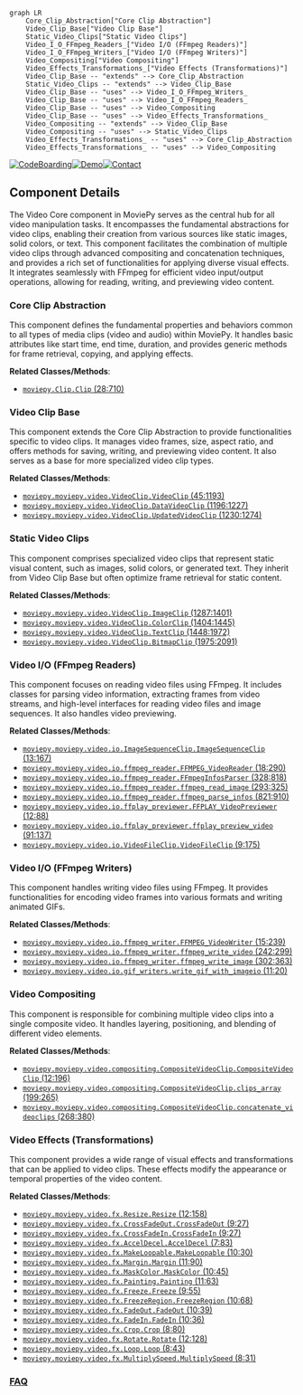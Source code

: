 ```mermaid
graph LR
    Core_Clip_Abstraction["Core Clip Abstraction"]
    Video_Clip_Base["Video Clip Base"]
    Static_Video_Clips["Static Video Clips"]
    Video_I_O_FFmpeg_Readers_["Video I/O (FFmpeg Readers)"]
    Video_I_O_FFmpeg_Writers_["Video I/O (FFmpeg Writers)"]
    Video_Compositing["Video Compositing"]
    Video_Effects_Transformations_["Video Effects (Transformations)"]
    Video_Clip_Base -- "extends" --> Core_Clip_Abstraction
    Static_Video_Clips -- "extends" --> Video_Clip_Base
    Video_Clip_Base -- "uses" --> Video_I_O_FFmpeg_Writers_
    Video_Clip_Base -- "uses" --> Video_I_O_FFmpeg_Readers_
    Video_Clip_Base -- "uses" --> Video_Compositing
    Video_Clip_Base -- "uses" --> Video_Effects_Transformations_
    Video_Compositing -- "extends" --> Video_Clip_Base
    Video_Compositing -- "uses" --> Static_Video_Clips
    Video_Effects_Transformations_ -- "uses" --> Core_Clip_Abstraction
    Video_Effects_Transformations_ -- "uses" --> Video_Compositing
```
[![CodeBoarding](https://img.shields.io/badge/Generated%20by-CodeBoarding-9cf?style=flat-square)](https://github.com/CodeBoarding/GeneratedOnBoardings)[![Demo](https://img.shields.io/badge/Try%20our-Demo-blue?style=flat-square)](https://www.codeboarding.org/demo)[![Contact](https://img.shields.io/badge/Contact%20us%20-%20contact@codeboarding.org-lightgrey?style=flat-square)](mailto:contact@codeboarding.org)

## Component Details

The Video Core component in MoviePy serves as the central hub for all video manipulation tasks. It encompasses the fundamental abstractions for video clips, enabling their creation from various sources like static images, solid colors, or text. This component facilitates the combination of multiple video clips through advanced compositing and concatenation techniques, and provides a rich set of functionalities for applying diverse visual effects. It integrates seamlessly with FFmpeg for efficient video input/output operations, allowing for reading, writing, and previewing video content.

### Core Clip Abstraction
This component defines the fundamental properties and behaviors common to all types of media clips (video and audio) within MoviePy. It handles basic attributes like start time, end time, duration, and provides generic methods for frame retrieval, copying, and applying effects.


**Related Classes/Methods**:

- <a href="https://github.com/Zulko/moviepy/blob/master/moviepy/Clip.py#L28-L710" target="_blank" rel="noopener noreferrer">`moviepy.Clip.Clip` (28:710)</a>


### Video Clip Base
This component extends the Core Clip Abstraction to provide functionalities specific to video clips. It manages video frames, size, aspect ratio, and offers methods for saving, writing, and previewing video content. It also serves as a base for more specialized video clip types.


**Related Classes/Methods**:

- <a href="https://github.com/Zulko/moviepy/blob/master/moviepy/video/VideoClip.py#L45-L1193" target="_blank" rel="noopener noreferrer">`moviepy.moviepy.video.VideoClip.VideoClip` (45:1193)</a>
- <a href="https://github.com/Zulko/moviepy/blob/master/moviepy/video/VideoClip.py#L1196-L1227" target="_blank" rel="noopener noreferrer">`moviepy.moviepy.video.VideoClip.DataVideoClip` (1196:1227)</a>
- <a href="https://github.com/Zulko/moviepy/blob/master/moviepy/video/VideoClip.py#L1230-L1274" target="_blank" rel="noopener noreferrer">`moviepy.moviepy.video.VideoClip.UpdatedVideoClip` (1230:1274)</a>


### Static Video Clips
This component comprises specialized video clips that represent static visual content, such as images, solid colors, or generated text. They inherit from Video Clip Base but often optimize frame retrieval for static content.


**Related Classes/Methods**:

- <a href="https://github.com/Zulko/moviepy/blob/master/moviepy/video/VideoClip.py#L1287-L1401" target="_blank" rel="noopener noreferrer">`moviepy.moviepy.video.VideoClip.ImageClip` (1287:1401)</a>
- <a href="https://github.com/Zulko/moviepy/blob/master/moviepy/video/VideoClip.py#L1404-L1445" target="_blank" rel="noopener noreferrer">`moviepy.moviepy.video.VideoClip.ColorClip` (1404:1445)</a>
- <a href="https://github.com/Zulko/moviepy/blob/master/moviepy/video/VideoClip.py#L1448-L1972" target="_blank" rel="noopener noreferrer">`moviepy.moviepy.video.VideoClip.TextClip` (1448:1972)</a>
- <a href="https://github.com/Zulko/moviepy/blob/master/moviepy/video/VideoClip.py#L1975-L2091" target="_blank" rel="noopener noreferrer">`moviepy.moviepy.video.VideoClip.BitmapClip` (1975:2091)</a>


### Video I/O (FFmpeg Readers)
This component focuses on reading video files using FFmpeg. It includes classes for parsing video information, extracting frames from video streams, and high-level interfaces for reading video files and image sequences. It also handles video previewing.


**Related Classes/Methods**:

- <a href="https://github.com/Zulko/moviepy/blob/master/moviepy/video/io/ImageSequenceClip.py#L13-L167" target="_blank" rel="noopener noreferrer">`moviepy.moviepy.video.io.ImageSequenceClip.ImageSequenceClip` (13:167)</a>
- <a href="https://github.com/Zulko/moviepy/blob/master/moviepy/video/io/ffmpeg_reader.py#L18-L290" target="_blank" rel="noopener noreferrer">`moviepy.moviepy.video.io.ffmpeg_reader.FFMPEG_VideoReader` (18:290)</a>
- <a href="https://github.com/Zulko/moviepy/blob/master/moviepy/video/io/ffmpeg_reader.py#L328-L818" target="_blank" rel="noopener noreferrer">`moviepy.moviepy.video.io.ffmpeg_reader.FFmpegInfosParser` (328:818)</a>
- <a href="https://github.com/Zulko/moviepy/blob/master/moviepy/video/io/ffmpeg_reader.py#L293-L325" target="_blank" rel="noopener noreferrer">`moviepy.moviepy.video.io.ffmpeg_reader.ffmpeg_read_image` (293:325)</a>
- <a href="https://github.com/Zulko/moviepy/blob/master/moviepy/video/io/ffmpeg_reader.py#L821-L910" target="_blank" rel="noopener noreferrer">`moviepy.moviepy.video.io.ffmpeg_reader.ffmpeg_parse_infos` (821:910)</a>
- <a href="https://github.com/Zulko/moviepy/blob/master/moviepy/video/io/ffplay_previewer.py#L12-L88" target="_blank" rel="noopener noreferrer">`moviepy.moviepy.video.io.ffplay_previewer.FFPLAY_VideoPreviewer` (12:88)</a>
- <a href="https://github.com/Zulko/moviepy/blob/master/moviepy/video/io/ffplay_previewer.py#L91-L137" target="_blank" rel="noopener noreferrer">`moviepy.moviepy.video.io.ffplay_previewer.ffplay_preview_video` (91:137)</a>
- <a href="https://github.com/Zulko/moviepy/blob/master/moviepy/video/io/VideoFileClip.py#L9-L175" target="_blank" rel="noopener noreferrer">`moviepy.moviepy.video.io.VideoFileClip.VideoFileClip` (9:175)</a>


### Video I/O (FFmpeg Writers)
This component handles writing video files using FFmpeg. It provides functionalities for encoding video frames into various formats and writing animated GIFs.


**Related Classes/Methods**:

- <a href="https://github.com/Zulko/moviepy/blob/master/moviepy/video/io/ffmpeg_writer.py#L15-L239" target="_blank" rel="noopener noreferrer">`moviepy.moviepy.video.io.ffmpeg_writer.FFMPEG_VideoWriter` (15:239)</a>
- <a href="https://github.com/Zulko/moviepy/blob/master/moviepy/video/io/ffmpeg_writer.py#L242-L299" target="_blank" rel="noopener noreferrer">`moviepy.moviepy.video.io.ffmpeg_writer.ffmpeg_write_video` (242:299)</a>
- <a href="https://github.com/Zulko/moviepy/blob/master/moviepy/video/io/ffmpeg_writer.py#L302-L363" target="_blank" rel="noopener noreferrer">`moviepy.moviepy.video.io.ffmpeg_writer.ffmpeg_write_image` (302:363)</a>
- <a href="https://github.com/Zulko/moviepy/blob/master/moviepy/video/io/gif_writers.py#L11-L20" target="_blank" rel="noopener noreferrer">`moviepy.moviepy.video.io.gif_writers.write_gif_with_imageio` (11:20)</a>


### Video Compositing
This component is responsible for combining multiple video clips into a single composite video. It handles layering, positioning, and blending of different video elements.


**Related Classes/Methods**:

- <a href="https://github.com/Zulko/moviepy/blob/master/moviepy/video/compositing/CompositeVideoClip.py#L12-L196" target="_blank" rel="noopener noreferrer">`moviepy.moviepy.video.compositing.CompositeVideoClip.CompositeVideoClip` (12:196)</a>
- <a href="https://github.com/Zulko/moviepy/blob/master/moviepy/video/compositing/CompositeVideoClip.py#L199-L265" target="_blank" rel="noopener noreferrer">`moviepy.moviepy.video.compositing.CompositeVideoClip.clips_array` (199:265)</a>
- <a href="https://github.com/Zulko/moviepy/blob/master/moviepy/video/compositing/CompositeVideoClip.py#L268-L380" target="_blank" rel="noopener noreferrer">`moviepy.moviepy.video.compositing.CompositeVideoClip.concatenate_videoclips` (268:380)</a>


### Video Effects (Transformations)
This component provides a wide range of visual effects and transformations that can be applied to video clips. These effects modify the appearance or temporal properties of the video content.


**Related Classes/Methods**:

- <a href="https://github.com/Zulko/moviepy/blob/master/moviepy/video/fx/Resize.py#L12-L158" target="_blank" rel="noopener noreferrer">`moviepy.moviepy.video.fx.Resize.Resize` (12:158)</a>
- <a href="https://github.com/Zulko/moviepy/blob/master/moviepy/video/fx/CrossFadeOut.py#L9-L27" target="_blank" rel="noopener noreferrer">`moviepy.moviepy.video.fx.CrossFadeOut.CrossFadeOut` (9:27)</a>
- <a href="https://github.com/Zulko/moviepy/blob/master/moviepy/video/fx/CrossFadeIn.py#L9-L27" target="_blank" rel="noopener noreferrer">`moviepy.moviepy.video.fx.CrossFadeIn.CrossFadeIn` (9:27)</a>
- <a href="https://github.com/Zulko/moviepy/blob/master/moviepy/video/fx/AccelDecel.py#L7-L83" target="_blank" rel="noopener noreferrer">`moviepy.moviepy.video.fx.AccelDecel.AccelDecel` (7:83)</a>
- <a href="https://github.com/Zulko/moviepy/blob/master/moviepy/video/fx/MakeLoopable.py#L10-L30" target="_blank" rel="noopener noreferrer">`moviepy.moviepy.video.fx.MakeLoopable.MakeLoopable` (10:30)</a>
- <a href="https://github.com/Zulko/moviepy/blob/master/moviepy/video/fx/Margin.py#L11-L90" target="_blank" rel="noopener noreferrer">`moviepy.moviepy.video.fx.Margin.Margin` (11:90)</a>
- <a href="https://github.com/Zulko/moviepy/blob/master/moviepy/video/fx/MaskColor.py#L10-L45" target="_blank" rel="noopener noreferrer">`moviepy.moviepy.video.fx.MaskColor.MaskColor` (10:45)</a>
- <a href="https://github.com/Zulko/moviepy/blob/master/moviepy/video/fx/Painting.py#L11-L63" target="_blank" rel="noopener noreferrer">`moviepy.moviepy.video.fx.Painting.Painting` (11:63)</a>
- <a href="https://github.com/Zulko/moviepy/blob/master/moviepy/video/fx/Freeze.py#L9-L55" target="_blank" rel="noopener noreferrer">`moviepy.moviepy.video.fx.Freeze.Freeze` (9:55)</a>
- <a href="https://github.com/Zulko/moviepy/blob/master/moviepy/video/fx/FreezeRegion.py#L10-L68" target="_blank" rel="noopener noreferrer">`moviepy.moviepy.video.fx.FreezeRegion.FreezeRegion` (10:68)</a>
- <a href="https://github.com/Zulko/moviepy/blob/master/moviepy/video/fx/FadeOut.py#L10-L39" target="_blank" rel="noopener noreferrer">`moviepy.moviepy.video.fx.FadeOut.FadeOut` (10:39)</a>
- <a href="https://github.com/Zulko/moviepy/blob/master/moviepy/video/fx/FadeIn.py#L10-L36" target="_blank" rel="noopener noreferrer">`moviepy.moviepy.video.fx.FadeIn.FadeIn` (10:36)</a>
- <a href="https://github.com/Zulko/moviepy/blob/master/moviepy/video/fx/Crop.py#L8-L80" target="_blank" rel="noopener noreferrer">`moviepy.moviepy.video.fx.Crop.Crop` (8:80)</a>
- <a href="https://github.com/Zulko/moviepy/blob/master/moviepy/video/fx/Rotate.py#L12-L128" target="_blank" rel="noopener noreferrer">`moviepy.moviepy.video.fx.Rotate.Rotate` (12:128)</a>
- <a href="https://github.com/Zulko/moviepy/blob/master/moviepy/video/fx/Loop.py#L8-L43" target="_blank" rel="noopener noreferrer">`moviepy.moviepy.video.fx.Loop.Loop` (8:43)</a>
- <a href="https://github.com/Zulko/moviepy/blob/master/moviepy/video/fx/MultiplySpeed.py#L8-L31" target="_blank" rel="noopener noreferrer">`moviepy.moviepy.video.fx.MultiplySpeed.MultiplySpeed` (8:31)</a>




### [FAQ](https://github.com/CodeBoarding/GeneratedOnBoardings/tree/main?tab=readme-ov-file#faq)